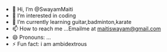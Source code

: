 - 👋 Hi, I’m @SwayamMaiti
- 👀 I’m interested in coding
- 🌱 I’m currently learning guitar,badminton,karate
- 📫 How to reach me ...Emailme at maitiswayam@gmail.com
- 😄 Pronouns: ...
- ⚡ Fun fact: i am ambidextrous

<!---
SwayamMaiti/SwayamMaiti is a ✨ special ✨ repository because its `README.md` (this file) appears on your GitHub profile.
You can click the Preview link to take a look at your changes.
--->
